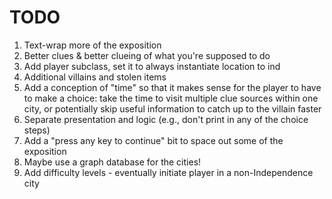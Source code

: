 TODO
====

1. Text-wrap more of the exposition
1. Better clues & better clueing of what you're supposed to do
1. Add player subclass, set it to always instantiate location to ind
1. Additional villains and stolen items
1. Add a conception of "time" so that it makes sense for the player to have to make a choice: take the time to visit multiple clue sources within one city, or potentially skip useful information to catch up to the villain faster
1. Separate presentation and logic (e.g., don't print in any of the choice steps)
1. Add a "press any key to continue" bit to space out some of the exposition
1. Maybe use a graph database for the cities!
1. Add difficulty levels - eventually initiate player in a non-Independence city
